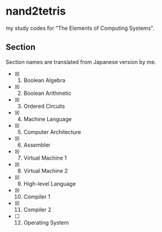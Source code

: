 # nand2tetris
my study codes for "The Elements of Computing Systems".

## Section
Section names are translated from Japanese version by me.

- [x] 1. Boolean Algebra
- [x] 2. Boolean Arithmetic
- [x] 3. Ordered Circuits
- [x] 4. Machine Language
- [x] 5. Computer Architecture
- [x] 6. Assembler
- [x] 7. Virtual Machine 1
- [x] 8. Virtual Machine 2
- [x] 9. High-level Language
- [x] 10. Compiler 1
- [x] 11. Compiler 2
- [ ] 12. Operating System
